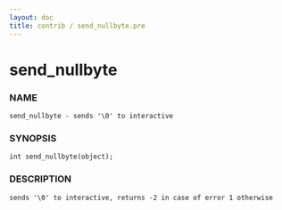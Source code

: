 ```yaml
---
layout: doc
title: contrib / send_nullbyte.pre
---
```

# send_nullbyte

### NAME

    send_nullbyte - sends '\0' to interactive

### SYNOPSIS

    int send_nullbyte(object);

### DESCRIPTION

    sends '\0' to interactive, returns -2 in case of error 1 otherwise

